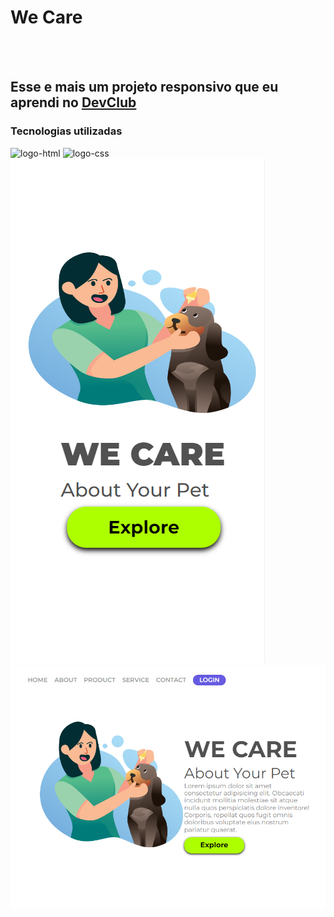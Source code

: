 <h1> We Care</h1>
<br>
<br>
<h2> Esse e mais um projeto responsivo que eu aprendi no <a href="https://rodolfomori.com.br/devclub">DevClub</a></h2>
<h3>Tecnologias utilizadas</h3>

<img src="https://img.shields.io/badge/HTML5-E34F26?style=for-the-badge&logo=html5&logoColor=white" alt="logo-html"/>
<img src="https://img.shields.io/badge/CSS3-1572B6?style=for-the-badge&logo=css3&logoColor=white" alt="logo-css"/>


<img src="https://github.com/FabioJP42/We-Care-git/blob/develop/img/mobile.w.PNG?raw=true"/>


<img src="https://github.com/FabioJP42/We-Care-git/blob/develop/img/desktop.w%20(1).PNG?raw=true"/>
    
    
    
